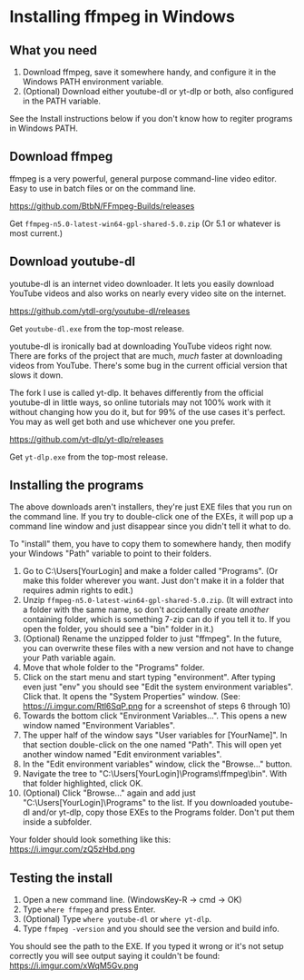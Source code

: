 # Installing ffmpeg in Windows

## What you need

1. Download ffmpeg, save it somewhere handy, and configure it in the Windows PATH environment variable.
2. (Optional) Download either youtube-dl or yt-dlp or both, also configured in the PATH variable.

See the Install instructions below if you don't know how to regiter programs in Windows PATH.

## Download ffmpeg

ffmpeg is a very powerful, general purpose command-line video editor. Easy to use in batch files or on the command line.

https://github.com/BtbN/FFmpeg-Builds/releases

Get `ffmpeg-n5.0-latest-win64-gpl-shared-5.0.zip` (Or 5.1 or whatever is most current.)

## Download youtube-dl

youtube-dl is an internet video downloader. It lets you easily download YouTube videos and also works on nearly every video site on the internet.

https://github.com/ytdl-org/youtube-dl/releases

Get `youtube-dl.exe` from the top-most release.

youtube-dl is ironically bad at downloading YouTube videos right now. There are forks of the project that are much, *much* faster at downloading videos from YouTube. There's some bug in the current official version that slows it down.

The fork I use is called yt-dlp. It behaves differently from the official youtube-dl in little ways, so online tutorials may not 100% work with it without changing how you do it, but for 99% of the use cases it's perfect. You may as well get both and use whichever one you prefer.

https://github.com/yt-dlp/yt-dlp/releases

Get `yt-dlp.exe` from the top-most release.

## Installing the programs

The above downloads aren't installers, they're just EXE files that you run on the command line. If you try to double-click one of the EXEs, it will pop up a command line window and just disappear since you didn't tell it what to do.

To "install" them, you have to copy them to somewhere handy, then modify your Windows "Path" variable to point to their folders.

1. Go to C:\Users\[YourLogin] and make a folder called "Programs". (Or make this folder wherever you want. Just don't make it in a folder that requires admin rights to edit.)
2. Unzip `ffmpeg-n5.0-latest-win64-gpl-shared-5.0.zip`. (It will extract into a folder with the same name, so don't accidentally create *another* containing folder, which is something 7-zip can do if you tell it to. If you open the folder, you should see a "bin" folder in it.)
3. (Optional) Rename the unzipped folder to just "ffmpeg". In the future, you can overwrite these files with a new version and not have to change your Path variable again.
4. Move that whole folder to the "Programs" folder.
5. Click on the start menu and start typing "environment". After typing even just "env" you should see "Edit the system environment variables". Click that. It opens the "System Properties" window. (See: https://i.imgur.com/Rtl6SqP.png for a screenshot of steps 6 through 10)
6. Towards the bottom click "Environment Variables...". This opens a new window named "Environment Variables".
7. The upper half of the window says "User variables for [YourName]". In that section double-click on the one named "Path". This will open yet another window named "Edit environment variables".
8. In the "Edit environment variables" window, click the "Browse..." button.
9. Navigate the tree to "C:\Users\[YourLogin]\Programs\ffmpeg\bin". With that folder highlighted, click OK.
10. (Optional) Click "Browse..." again and add just "C:\Users\[YourLogin]\Programs" to the list. If you downloaded youtube-dl and/or yt-dlp, copy those EXEs to the Programs folder. Don't put them inside a subfolder.

Your folder should look something like this: https://i.imgur.com/zQ5zHbd.png

## Testing the install

1. Open a new command line. (WindowsKey-R -> cmd -> OK)
2. Type `where ffmpeg` and press Enter.
3. (Optional) Type `where youtube-dl` or `where yt-dlp`.
4. Type `ffmpeg -version` and you should see the version and build info.

You should see the path to the EXE. If you typed it wrong or it's not setup correctly you will see output saying it couldn't be found: https://i.imgur.com/xWqM5Gv.png
